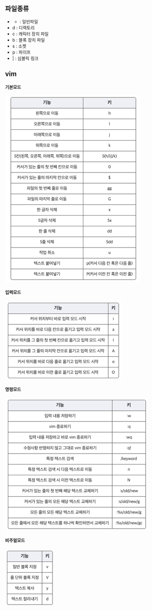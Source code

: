 ## 파일종류
* - : 일빈파일
* d : 디렉토리
* c : 캐릭터  장치 파일
* b : 블록 장치 파일
* s : 소켓
* p : 파이프
* | : 심볼릭 링크

## vim
#### 기본모드
![general-mode.png](img/general-mode.png)

#### 입력모드
![insert-mode.png](img/insert-mode.png)

#### 명령모드
![command-mode.png](img/command-mode.png)

#### 비주얼모드
![visual-mode.png](img/visual-mode.png)